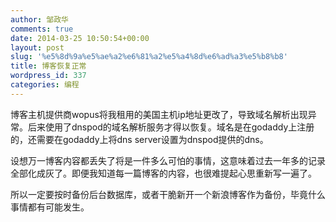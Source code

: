 ```yaml
---
author: 邹政华
comments: true
date: 2014-03-25 10:50:54+00:00
layout: post
slug: '%e5%8d%9a%e5%ae%a2%e6%81%a2%e5%a4%8d%e6%ad%a3%e5%b8%b8'
title: 博客恢复正常
wordpress_id: 337
categories: 编程
---
```


博客主机提供商wopus将我租用的美国主机ip地址更改了，导致域名解析出现异常。后来使用了dnspod的域名解析服务才得以恢复。域名是在godaddy上注册的，还需要在godaddy上将dns server设置为dnspod提供的dns。

设想万一博客内容都丢失了将是一件多么可怕的事情，这意味着过去一年多的记录全部化成灰了。即便我知道每一篇博客的内容，也很难提起心思重新写一遍了。

所以一定要按时备份后台数据库，或者干脆新开一个新浪博客作为备份，毕竟什么事情都有可能发生。
